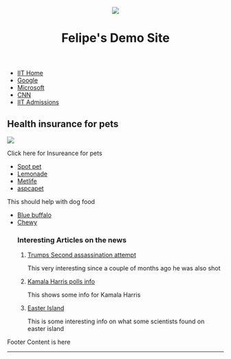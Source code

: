 <html>
<html lang="en">
<head>
<title>
HTML Clean Up Lab
</title>
</head>



<body>
	<div id="page-wrapper">
	<header id="header">
			<a id="logo1" href="index.html"><img src="logo3.png"></a>
			<h1>Felipe's Demo Site</h1>
</header>
<nav id="main-nav">
<ul>
	<li><a href = "http://www.iit.edu">IIT Home</a></li>
	<li><a href="http://www.google.com">Google</a></li>
	<li><a href="http://www.microsoft.com">Microsoft</a></li>
	<li><a href = "http://www.cnn.com">CNN</a></li>
	<li><a href="http://admissions.iit.edu">IIT Admissions</a></li>
</ul>
</nav>
    <main id="content-wrapper">
      <div id="main-content">
        <h2>
			<b>Health insurance for pets</b>
		</h2>
          <img class="imageR" src="Dogs./images/main.png">
          <p>Click here for Insureance for pets </p>
        <ul id="bul1">
          <li> <a href="https://quote.spotpet.com/?clickref=1011lzFqaFeq&clickref=1011lzFqaFeq&aff_id=1101l235285&utm_source=fundcom&utm_medium=affiliate&utm_campaign=1011l3888&utm_content=0&adref=lead0">Spot pet</a></li>
          <li> <a href="https://www.lemonade.com/pet-insurance?utm_medium=Cellxpert&utm_source=webselenese_pet_us&cxd=35213_358922_eyJwaWQiOiI5fHBfTTE3QTJQQ0dHRkNUQSIsImNpZCI6Ijl8cF9NMTdBMlBDR0dGQ1RBfDJ8NzE0IiwicyI6OX0&utm_campaign=pet&utm_content=eyJwaWQiOiI5fHBfTTE3QTJQQ0dHRkNUQSIsImNpZCI6Ijl8cF9NMTdBMlBDR0dGQ1RBfDJ8NzE0IiwicyI6OX0&utm_term=[afp1]">Lemonade</a></li>
          <li> <a href="https://quote.metlifepetinsurance.com/pet?enrollment_code=99-99-00-6555&cid=ak7mz&utm_medium=affiliates&utm_source=DeliveryRank&utm_content=37&offer_id=1208523&ranMID=49135&ranEAID=tHiCqYmBNcQ&ranSiteID=tHiCqYmBNcQ-jNKINa4l9C2M8_Ny2X8fPQ">Metlife</a></li>
          <li> <a href="https://www.aspcapetinsurance.com/top?utm_source=fund&utm_medium=leadgen&utm_campaign=compare&priorityCode=APHI_Fund&transaction_id=102f6f0b29754a0c438fc9203fa561&utm_term=eyJwaWQiOiI5fHBfTTE3QTJQQ0dHRkNUQSIsImNpZCI6Ijl8cF9NMTdBMlBDR0dGQ1RBfDR8NzE1IiwicyI6OX0">aspcapet</a></li>
        </ul>
       <p> This should help with dog food </p>
        <ul id="bul2">
		<li><a href="https://bluebuffalo.com/compare/pet-food/adult/?utm_source=Bing&utm_medium=PaidSearch&utm_campaign=US_EN_NR_PDS_BNG_SEM_BBDF_BLPD_BEGS_SAS_NB_PRDT_PHR_KWD_Pet+General&utm_content=Phrase+-Top+Pet+Food|58700008165955147&utm_term=top+pet+food|p74204493742&utm_sitesourcename=&gclid=9be46b909ed81703297e0d7ada6c38ce&gclsrc=3p.ds&msclkid=9be46b909ed81703297e0d7ada6c38ce">Blue buffalo</a></li>
		<li><a href="https://www.chewy.com/purina-pro-plan-adult-chicken-rice/product-question/1630666?utm_id=272465997&msclkid=cf86ec2fab6e1bc973c78ac5ee2a697c&utm_source=bing&utm_medium=cpc&utm_campaign=Search_NC_All_HG_Brand_DSA&utm_term=chi&utm_content=Chi">Chewy</a></li>
	
        
   <h3>Interesting Articles on the news</h3>
     <ol id="news">
      <a href="#"><li><a href="https://www.cnn.com/2024/09/17/politics/trump-incendiary-claims-analysis/index.html?iid=cnn_buildContentRecirc_end_recirc"> Trumps Second assassination attempt</a> </li></a>
     	 <p>This very interesting since a couple of months ago he was also shot</p>
      <a href="#"><li><a href="https://www.cnn.com/2024/09/17/politics/harris-trump-iowa-poll-wisconsin/index.html">Kamala Harris polls info </a></li></a>
     	 <p> This shows some info for Kamala Harris </p>
      <a href="#"><li><A href="https://www.cnn.com/2024/09/14/science/ancient-dna-easter-island-collapse/index.html"> Easter Island </a></li></a>
    	<p>This is some interesting info on what some scientists found on easter island </p>
     </ol>
    </aside>
   </main>
   
   
   
   
   
   
   
   
   
   
   
 <footer id = "footer" >Footer Content is here</footer>
 <hr/>
 </div>
</body>

</html>
